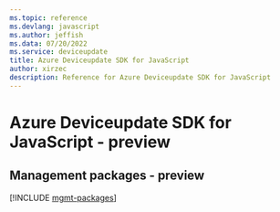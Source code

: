 ```yaml
---
ms.topic: reference
ms.devlang: javascript
ms.author: jeffish
ms.data: 07/20/2022
ms.service: deviceupdate
title: Azure Deviceupdate SDK for JavaScript
author: xirzec
description: Reference for Azure Deviceupdate SDK for JavaScript
---
```

# Azure Deviceupdate SDK for JavaScript - preview

## Management packages - preview
[!INCLUDE [mgmt-packages](deviceupdate-mgmt-index.md)]
